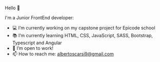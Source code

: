 Hello 👋

I'm a Junior FrontEnd developer:

- 💻 I’m currently working on my capstone project for Epicode school
- 📚 I’m currently learning HTML, CSS, JavaScript, SASS, Bootstrap, Typescript and Angular
- 🚀 I’m open to work!
- 📫 How to reach me: albertoscarsi9@gmail.com
